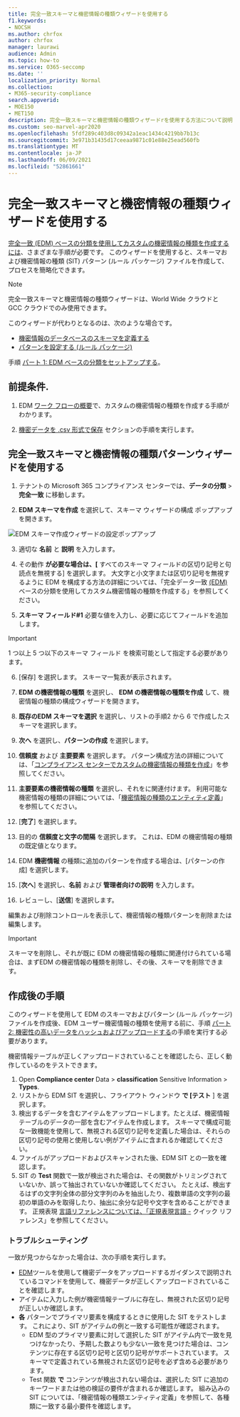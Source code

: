 ```yaml
---
title: 完全一致スキーマと機密情報の種類ウィザードを使用する
f1.keywords:
- NOCSH
ms.author: chrfox
author: chrfox
manager: laurawi
audience: Admin
ms.topic: how-to
ms.service: O365-seccomp
ms.date: ''
localization_priority: Normal
ms.collection:
- M365-security-compliance
search.appverid:
- MOE150
- MET150
description: 完全一致スキーマと機密情報の種類ウィザードrを使用する方法について説明します。
ms.custom: seo-marvel-apr2020
ms.openlocfilehash: 5fdf289c403d8c09342a1eac1434c4219bb7b13c
ms.sourcegitcommit: 3e971b31435d17ceeaa9871c01e88e25ead560fb
ms.translationtype: MT
ms.contentlocale: ja-JP
ms.lasthandoff: 06/09/2021
ms.locfileid: "52861661"
---
```

# <a name="use-the-exact-data-match-schema-and-sensitive-information-type-wizard"></a>完全一致スキーマと機密情報の種類ウィザードを使用する

[完全一致 (EDM) ベースの分類を使用してカスタムの機密情報の種類を作成するには](create-custom-sensitive-information-types-with-exact-data-match-based-classification.md)、さまざまな手順が必要です。  このウィザードを使用すると、スキーマおよび機密情報の種類 (SIT) パターン (ルール パッケージ) ファイルを作成して、プロセスを簡略化できます。

> [!NOTE]
> 完全一致スキーマと機密情報の種類ウィザードは、World Wide クラウドと GCC クラウドでのみ使用できます。

このウィザードが代わりとなるのは、次のような場合です。

- [機密情報のデータベースのスキーマを定義する](create-custom-sensitive-information-types-with-exact-data-match-based-classification.md#define-the-schema-for-your-database-of-sensitive-information)
- [パターンを設定する (ルール パッケージ)](create-custom-sensitive-information-types-with-exact-data-match-based-classification.md#set-up-a-rule-package)

手順 [パート 1: EDM ベースの分類をセットアップする](create-custom-sensitive-information-types-with-exact-data-match-based-classification.md#part-1-set-up-edm-based-classification)。

## <a name="pre-requisites"></a>前提条件.

1. EDM [ワーク フローの概要](create-custom-sensitive-information-types-with-exact-data-match-based-classification.md#the-work-flow-at-a-glance)で、カスタムの機密情報の種類を作成する手順がわかります。

2. [機密データを .csv 形式で保存](create-custom-sensitive-information-types-with-exact-data-match-based-classification.md#save-sensitive-data-in-csv-format) セクションの手順を実行します。

## <a name="use-the-exact-data-match-schema-and-sensitive-information-type-pattern-wizard"></a>完全一致スキーマと機密情報の種類パターンウィザードを使用する

1. テナントの Microsoft 365 コンプライアンス センターでは、**データの分類** > **完全一致** に移動します。 

2. **EDM スキーマを作成** を選択して、スキーマ ウィザードの構成 ポップアップを開きます。

![EDM スキーマ作成ウィザードの設定ポップアップ](../media/edm-schema-wizard-1.png)

3. 適切な **名前** と **説明** を入力します。

4. その動作 **が必要な場合は、[** すべてのスキーマ フィールドの区切り記号と句読点を無視する] を選択します。 大文字と小文字または区切り記号を無視するように EDM を構成する方法の詳細については、「完全データ一致 [(EDM)](create-custom-sensitive-information-types-with-exact-data-match-based-classification.md)ベースの分類を使用してカスタム機密情報の種類を作成する」を参照してください。

5. **スキーマ フィールド#1** 必要な値を入力し、必要に応じてフィールドを追加します。 

> [!IMPORTANT]
> 1 つ以上 5 つ以下のスキーマ フィールド を検索可能として指定する必要があります。

6. [保存] を選択します。 スキーマ一覧表が表示されます。

7. **EDM の機密情報の種類** を選択し、 **EDM の機密情報の種類を作成** して、機密情報の種類の構成ウィザードを開きます。

8. **既存のEDM スキーマを選択** を選択し、リストの手順2 から 6 で作成したスキーマを選択します。

9. **次へ** を選択し、**パターンの作成** を選択します。

10. **信頼度** および **主要要素** を選択します。  パターン構成方法の詳細については、「[コンプライアンス センターでカスタムの機密情報の種類を作成](create-a-custom-sensitive-information-type.md)」を参照してください。

11.  **主要要素の機密情報の種類** を選択し、それをに関連付けます。 利用可能な機密情報の種類の詳細については、「[機密情報の種類のエンティティ定義](sensitive-information-type-entity-definitions.md)」を参照してください。

12. [**完了**] を選択します。

13. 目的の **信頼度と文字の間隔** を選択します。  これは、EDM の機密情報の種類の既定値となります。

13. EDM **機密情報** の種類に追加のパターンを作成する場合は、[パターンの作成] を選択します。

14. [**次へ**] を選択し、**名前** および **管理者向けの説明** を入力します。

15. レビューし、[**送信**] を選択します。

編集および削除コントロールを表示して、機密情報の種類パターンを削除または編集します。

> [!IMPORTANT]
> スキーマを削除し、それが既に EDM の機密情報の種類に関連付けられている場合は、まずEDM の機密情報の種類を削除し、その後、スキーマを削除できます。

## <a name="post-creation-steps"></a>作成後の手順

このウィザードを使用して EDM のスキーマおよびパターン (ルール パッケージ) ファイルを作成後、EDM ユーザー機密情報の種類を使用する前に、手順 [パート 2: 機密性の高いデータをハッシュおよびアップロードする](create-custom-sensitive-information-types-with-exact-data-match-based-classification.md#part-2-hash-and-upload-the-sensitive-data)の手順を実行する必要があります。

機密情報テーブルが正しくアップロードされていることを確認したら、正しく動作しているのをテストできます。

1. Open **Compliance center** Data  >  **classification** Sensitive Information  >  **Types**.
2. リストから EDM SIT を選択し、フライアウト ウィンドウ **で [テスト** ] を選択します。 
3. 検出するデータを含むアイテムをアップロードします。たとえば、機密情報テーブルのデータの一部を含むアイテムを作成します。 スキーマで構成可能な一致機能を使用して、無視される区切り記号を定義した場合は、それらの区切り記号の使用と使用しない例がアイテムに含まれるか確認してください。
4. ファイルがアップロードおよびスキャンされた後、EDM SIT との一致を確認します。
5. SIT の **Test** 関数で一致が検出された場合は、その関数がトリミングされていないか、誤って抽出されていないか確認してください。 たとえば、検出するはずの文字列全体の部分文字列のみを抽出したり、複数単語の文字列の最初の単語のみを取得したり、抽出に余分な記号や文字を含めることができます。 正規表現 [言語リファレンスについては、「正規表現言語 -](/dotnet/standard/base-types/regular-expression-language-quick-reference) クイック リファレンス」を参照してください。 

### <a name="troubleshooting"></a>トラブルシューティング

一致が見つからなかった場合は、次の手順を実行します。
- [EDM](create-custom-sensitive-information-types-with-exact-data-match-based-classification.md)ツールを使用して機密データをアップロードするガイダンスで説明されているコマンドを使用して、機密データが正しくアップロードされていることを確認します。
- アイテムに入力した例が機密情報テーブルに存在し、無視された区切り記号が正しいか確認します。
- **各** パターンでプライマリ要素を構成するときに使用した SIT をテストします。 これにより、SIT がアイテムの例と一致する可能性が確認されます。 
  -  EDM 型のプライマリ要素に対して選択した SIT がアイテム内で一致を見つけなかったり、予期した数よりも少ない一致を見つけた場合は、コンテンツに存在する区切り記号と区切り記号がサポートされています。 スキーマで定義されている無視された区切り記号を必ず含める必要があります。 
  -  Test 関数 **で** コンテンツが検出されない場合は、選択した SIT に追加のキーワードまたは他の検証の要件が含まれるか確認します。 組み込みの SIT については[](sensitive-information-type-entity-definitions.md)、「機密情報の種類エンティティ定義」を参照して、各種類に一致する最小要件を確認します。
